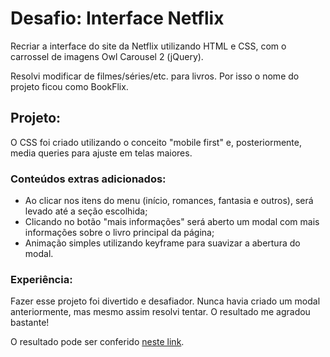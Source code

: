 # Desafio: Interface Netflix

Recriar a interface do site da Netflix utilizando HTML e CSS, com o carrossel de imagens Owl Carousel 2 (jQuery). 

Resolvi modificar de filmes/séries/etc. para livros. Por isso o nome do projeto ficou como BookFlix.

## Projeto:

O CSS foi criado utilizando o conceito "mobile first" e, posteriormente, media queries para ajuste em telas maiores.

### Conteúdos extras adicionados:

- Ao clicar nos itens do menu (início, romances, fantasia e outros), será levado até a seção escolhida;
- Clicando no botão "mais informações" será aberto um modal com mais informações sobre o livro principal da página;
- Animação simples utilizando keyframe para suavizar a abertura do modal.

### Experiência:

Fazer esse projeto foi divertido e desafiador. Nunca havia criado um modal anteriormente, mas mesmo assim resolvi tentar. O resultado me agradou bastante!

O resultado pode ser conferido [neste link](https://bookflixproject.netlify.app/).

